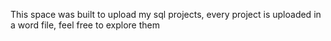 This space was built to upload my sql projects, every project is uploaded in a word file, feel free to explore them
